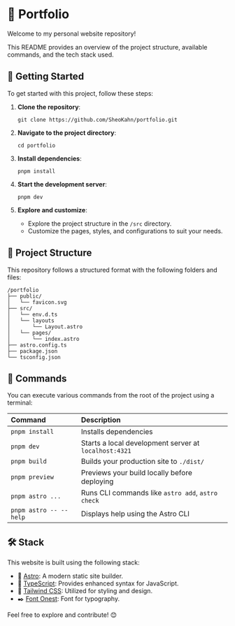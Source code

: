 # 🏡 Portfolio

Welcome to my personal website repository!

This README provides an overview of the project structure, available commands, and the tech stack used.

## 🚀 Getting Started

To get started with this project, follow these steps:

1. **Clone the repository**:

   ```
   git clone https://github.com/SheoKahn/portfolio.git
   ```

2. **Navigate to the project directory**:

   ```
   cd portfolio
   ```

3. **Install dependencies**:

   ```
   pnpm install
   ```

4. **Start the development server**:

   ```
   pnpm dev
   ```

5. **Explore and customize**:
   -  Explore the project structure in the `/src` directory.
   -  Customize the pages, styles, and configurations to suit your needs.

## 📂 Project Structure

This repository follows a structured format with the following folders and files:

```text
/portfolio
├── public/
│   └── favicon.svg
├── src/
│   └── env.d.ts
│   └── layouts
│       └── Layout.astro
│   └── pages/
│       └── index.astro
├── astro.config.ts
├── package.json
└── tsconfig.json
```

## 🧞 Commands

You can execute various commands from the root of the project using a terminal:

| Command                | Description                                           |
| :--------------------- | :---------------------------------------------------- |
| `pnpm install`         | Installs dependencies                                 |
| `pnpm dev`             | Starts a local development server at `localhost:4321` |
| `pnpm build`           | Builds your production site to `./dist/`              |
| `pnpm preview`         | Previews your build locally before deploying          |
| `pnpm astro ...`       | Runs CLI commands like `astro add`, `astro check`     |
| `pnpm astro -- --help` | Displays help using the Astro CLI                     |

## 🛠️ Stack

This website is built using the following stack:

-  🚧 [Astro](https://astro.build): A modern static site builder.
-  📑 [TypeScript](https://www.typescriptlang.org): Provides enhanced syntax for JavaScript.
-  💅 [Tailwind CSS](https://tailwindcss.com): Utilized for styling and design.
-  ✒️ [Font Onest](https://fontsource.org/fonts/onest): Font for typography.

Feel free to explore and contribute! 😊
